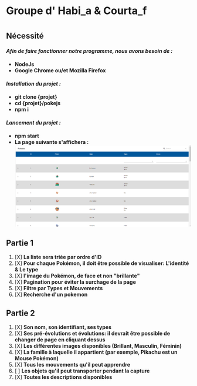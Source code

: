 # Groupe d' Habi_a & Courta_f
#
## Nécessité

#### _Afin de faire fonctionner notre programme, nous avons besoin de :_

- **NodeJs**
- **Google Chrome ou/et Mozilla Firefox**

#### _Installation du projet :_

- **git clone {projet}**
- **cd {projet}/pokejs**
- **npm i**

#### _Lancement du projet :_

- **npm start**
- **La page suivante s'affichera :**
![](images/List.jpg)

## Partie 1 

1. [X] **La liste sera triée par ordre d'ID**
2. [X] **Pour chaque Pokémon, il doit être possible de visualiser: L'identité & Le type**
3. [X] **l'image du Pokémon, de face et non "brillante"**
4. [X] **Pagination pour éviter la surchage de la page**
5. [X] **Filtre par Types et Mouvements**
6. [X] **Recherche d'un pokemon**

## Partie 2 

1. [X] **Son nom, son identifiant, ses types**
2. [X] **Ses pré-évolutions et évolutions: il devrait être possible de changer de page en cliquant dessus**
3. [X] **Les différentes images disponibles (Brillant, Masculin, Féminin)**
4. [X] **La famille à laquelle il appartient (par exemple, Pikachu est un Mouse Pokémon)**
5. [X] **Tous les mouvements qu'il peut apprendre**
6. [ ] **Les objets qu'il peut transporter pendant la capture**
7. [X] **Toutes les descriptions disponibles**


